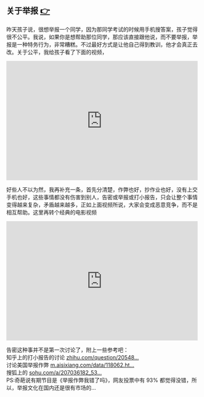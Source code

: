 ## 关于举报 [👉](https://twitter.com/haoel/status/1578938888873136128)

昨天孩子说，很想举报一个同学，因为那同学考试的时候用手机搜答案，孩子觉得很不公平。我说，如果你是想帮助那位同学，那应该直接跟他说，而不要举报，举报是一种特务行为，非常糟糕。不过最好方式是让他自己得到教训，他才会真正去改。关于公平，我给孩子看了下面的视频，

<iframe
    width="100%" height="315" src="https://www.youtube.com/embed/jCZsK5ZrwrQ" title="YouTube video player" frameborder="0" allow="accelerometer; autoplay; clipboard-write; encrypted-media; gyroscope; picture-in-picture" allowfullscreen>
</iframe>

好些人不以为然，我再补充一条，首先分清楚，作弊也好，抄作业也好，没有上交手机也好，这些事情都没有伤害到别人，告密或举报或打小报告，只会让整个事情变得越来复杂，矛盾越来越多，正如上面视频所说，大家会变成恶意竞争，而不是相互帮助。这里再转个经典的电影视频

<iframe
    width="100%" height="315" src="https://www.youtube.com/embed/8O2e4xA60sY" title="YouTube video player" frameborder="0" allow="accelerometer; autoplay; clipboard-write; encrypted-media; gyroscope; picture-in-picture" allowfullscreen>
 </iframe>

告密这种事并不是第一次讨论了，附上一些参考吧：  
知乎上的打小报告的讨论  [ zhihu.com/question/20548…](https://t.co/PaYuQNsqxL)  
讨论美国举报作弊  [m.aisixiang.com/data/118062.ht…](https://t.co/ZgO1aErpJJ)  
搜狐上的  [sohu.com/a/207036182_53…](https://t.co/fkGpozB7Lv)  
PS:奇葩说有期节目是《举报作弊我错了吗》，网友投票中有 93%  都觉得没错，所以，举报文化在国内还是很有市场的…
